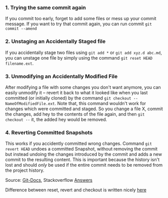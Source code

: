 ### 1. Trying the same commit again

If you commit too early, forget to add some files or mess up your commit message. If you want to try that commit again, you can run commit `git commit --amend`


### 2. Unstaging an Accidentally Staged file

If you accidentally stage two files using `git add *` or `git add xyz.d abc.md`, you can unstage one file by simply using the command `git reset HEAD filename.ext`.


### 3. Unmodifying an Accidentally Modified File

After modifying a file with some changes you don't want anymore, you can easily unmodify it – revert it back to what it looked like when you last committed (or initially cloned) by the command `git checkout -- NameOfModifiedFile.ext`. 
Note that, this command wouldn't work for changes which were committed and staged. 
So you change a file X, commit the changes, add hey to the contents of the file again, and then `git checkout --` it, the added hey would be removed.  


### 4. Reverting Committed Snapshots

This works if you accidently committed wrong changes. Command `git revert HEAD` undoes a committed Snapshot, without removing the commit but instead undoing the changes introduced by the commit and adds a new commit to the resulting content. This is important because the history isn't lost and should *only* be used if the entire commit needs to be removed from the project history.  


Source: [Git-Docs](https://git-scm.com/book/en/v2/Git-Basics-Undoing-Things), Stackoverflow [Answers](http://stackoverflow.com/questions/14075581/git-undo-all-uncommitted-changes)

Difference between reset, revert and checkout is written nicely [here](http://stackoverflow.com/questions/8358035/whats-the-difference-between-git-revert-checkout-and-reset)
